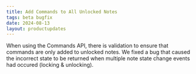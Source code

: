 ```yaml
---
title: Add Commands to All Unlocked Notes
tags: beta bugfix
date: 2024-08-13
layout: productupdates
---
```

When using the Commands API, there is validation to ensure that commands are only added to unlocked notes. We fixed a bug that caused the incorrect state to be returned when multiple note state change events had occured (locking & unlocking).
